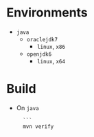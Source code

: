 # Environments

* `java`
    - `oraclejdk7`
        * `linux`, `x86`
    - `openjdk6`
        * `linux`, `x64`

# Build

* On `java`

        ```
        mvn verify
```
